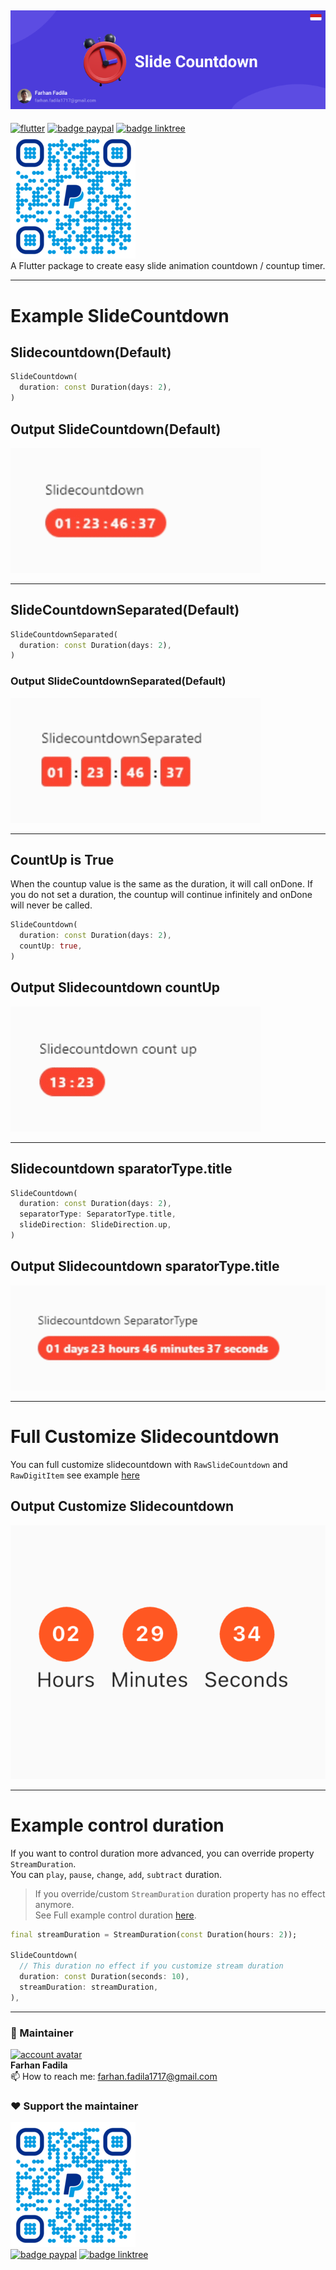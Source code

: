 ## [![cover][]][pubdev]

[![flutter][]][web flutter] [![badge paypal][]][paypal account] [![badge linktree][]][linktree account] <br>
[![qr-paypal][]][paypal account]
<br>
A Flutter package to create easy slide animation countdown / countup timer.

---

# Example SlideCountdown

## Slidecountdown(Default)

```dart
SlideCountdown(
  duration: const Duration(days: 2),
)
```

## Output SlideCountdown(Default)

[![slidecountdown][]][slidecountdown]

---

## SlideCountdownSeparated(Default)

```dart
SlideCountdownSeparated(
  duration: const Duration(days: 2),
)
```

### Output SlideCountdownSeparated(Default)

[![slidecountdown separated][]][slidecountdown separated]

---

## CountUp is True

When the countup value is the same as the duration, it will call onDone. If you do not set a duration, the countup will continue infinitely and onDone will never be called.

```dart
SlideCountdown(
  duration: const Duration(days: 2),
  countUp: true,
)
```

## Output Slidecountdown countUp

[![slidecountdown countup][]][slidecountdown countup]

---

## Slidecountdown sparatorType.title

```dart
SlideCountdown(
  duration: const Duration(days: 2),
  separatorType: SeparatorType.title,
  slideDirection: SlideDirection.up,
)
```

## Output Slidecountdown sparatorType.title

[![slidecountdown separatortype][]][slidecountdown separatortype]

---

# Full Customize Slidecountdown

You can full customize slidecountdown with `RawSlideCountdown` and `RawDigitItem`
see example [here](https://github.com/farhanfadila1717/slide_countdown/blob/master/example/example_raw_slide_countdown.dart)

## Output Customize Slidecountdown

[![raw-slidecountdown][]][raw-slidecountdown]

---

# Example control duration

If you want to control duration more advanced, you can override property `StreamDuration`. <br>
You can `play`, `pause`, `change`, `add`, `subtract` duration.

> If you override/custom `StreamDuration` duration property has no effect anymore. <br>
> See Full example control duration [here](https://github.com/farhanfadila1717/slide_countdown/blob/master/example/example.dart#L111).

```dart
final streamDuration = StreamDuration(const Duration(hours: 2));

SlideCountdown(
  // This duration no effect if you customize stream duration
  duration: const Duration(seconds: 10),
  streamDuration: streamDuration,
),
```

---

### 🚧 Maintainer

[![account avatar][]][github account] <br>
**Farhan Fadila** <br>
📫 How to reach me: farhan.fadila1717@gmail.com

### ❤️ Support the maintainer

[![qr-paypal][]][paypal account]<br>
[![badge paypal][]][paypal account] [![badge linktree][]][linktree account]

[cover]: https://raw.githubusercontent.com/farhanfadila1717/flutter_package/master/display/slide_coutdown/slide_countdown.png
[slidecountdown]: https://raw.githubusercontent.com/farhanfadila1717/flutter_package/master/display/slide_coutdown/slidecountdown.gif
[slidecountdown separated]: https://raw.githubusercontent.com/farhanfadila1717/flutter_package/master/display/slide_coutdown/slidecountdown_separated.gif
[slidecountdown countup]: https://raw.githubusercontent.com/farhanfadila1717/flutter_package/master/display/slide_coutdown/slidecountdown_countup.gif
[slidecountdown separatortype]: https://raw.githubusercontent.com/farhanfadila1717/flutter_package/master/display/slide_coutdown/slidecountdown_separatortype.gif
[pubdev]: https://pub.dev/packages/slide_countdown
[flutter]: https://img.shields.io/badge/Platform-Flutter-02569B?logo=flutter
[web flutter]: https://flutter.dev
[account avatar]: https://avatars.githubusercontent.com/u/43161050?s=80
[github account]: https://github.com/farhanfadila1717
[badge linktree]: https://img.shields.io/badge/Donate-farhanfadila-orange
[linktree account]: https://linktr.ee/farhanfadila
[badge paypal]: https://img.shields.io/badge/Donate-PayPal-00457C?logo=paypal
[paypal account]: https://www.paypal.me/farhanfadila1717
[stream duration]: https://pub.dev/packages/stream_duration
[qr-paypal]: https://raw.githubusercontent.com/farhanfadila1717/flutter_package/master/display/qr-paypal.png
[raw-slidecountdown]: https://raw.githubusercontent.com/farhanfadila1717/flutter_package/master/display/slide_coutdown/raw_slide_countdown.png
